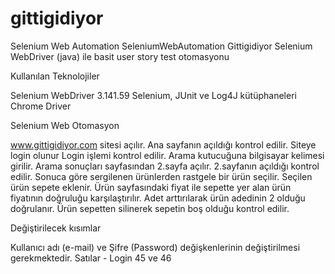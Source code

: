 # gittigidiyor
 Selenium Web Automation
SeleniumWebAutomation Gittigidiyor Selenium WebDriver (java) ile basit user story test otomasyonu

Kullanılan Teknolojiler

Selenium WebDriver 3.141.59 
Selenium, JUnit ve Log4J kütüphaneleri 
Chrome Driver


Selenium Web Otomasyon

www.gittigidiyor.com sitesi açılır.
Ana sayfanın açıldığı kontrol edilir. Siteye login olunur
Login işlemi kontrol edilir.
Arama kutucuğuna bilgisayar kelimesi girilir.
Arama sonuçları sayfasından 2.sayfa açılır.
2.sayfanın açıldığı kontrol edilir.
Sonuca göre sergilenen ürünlerden rastgele bir ürün seçilir.
Seçilen ürün sepete eklenir.
Ürün sayfasındaki fiyat ile sepette yer alan ürün fiyatının doğruluğu karşılaştırılır.
Adet arttırılarak ürün adedinin 2 olduğu doğrulanır.
Ürün sepetten silinerek sepetin boş olduğu kontrol edilir.

Değiştirilecek kısımlar

Kullanıcı adı (e-mail) ve Şifre (Password) değişkenlerinin değiştirilmesi gerekmektedir. Satılar - Login 45 ve 46
